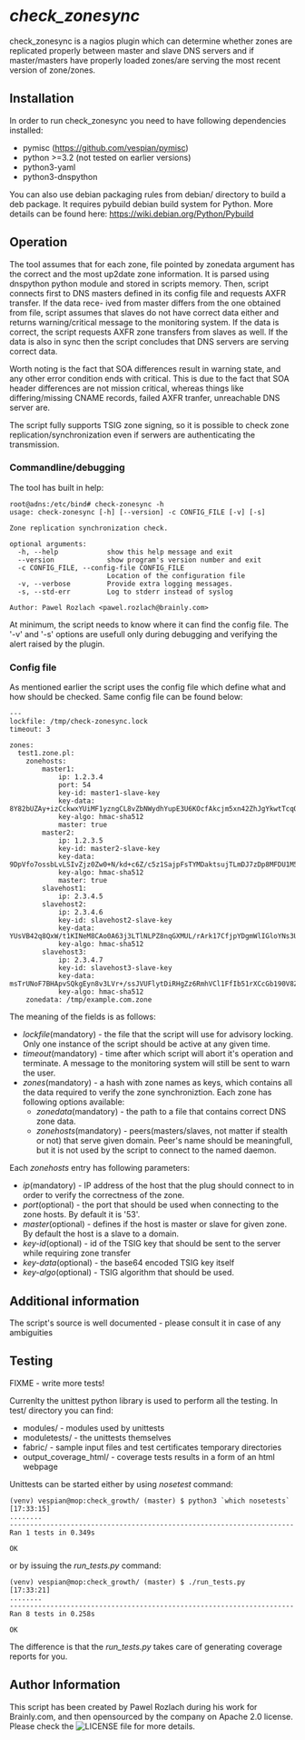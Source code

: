 # _check_zonesync_

check_zonesync is a nagios plugin which can determine whether zones are
replicated properly between master and slave DNS servers and if master/masters
have properly loaded zones/are serving the most recent version of zone/zones.

## Installation

In order to run check_zonesync you need to have following dependencies installed:
- pymisc (https://github.com/vespian/pymisc)
- python >=3.2 (not tested on earlier versions)
- python3-yaml
- python3-dnspython

You can also use debian packaging rules from debian/ directory to build a deb
package. It requires pybuild debian build system for Python. More details can
be found here: https://wiki.debian.org/Python/Pybuild

## Operation

The tool assumes that for each zone, file pointed by zonedata argument has the
correct and the most up2date zone information. It is parsed using dnspython
python module and stored in scripts memory. Then, script connects first to DNS
masters defined in its config file and requests AXFR transfer. If the data rece-
ived from master differs from the one obtained from file, script assumes that
slaves do not have correct data either and returns warning/critical message to
the monitoring system. If the data is correct, the script requests AXFR zone
transfers from slaves as well. If the data is also in sync then the script
concludes that DNS servers are serving correct data.

Worth noting is the fact that SOA differences result in warning state, and any
other error condition ends with critical. This is due to the fact that SOA header
differences are not mission critical, whereas things like differing/missing
CNAME records, failed AXFR tranfer,  unreachable DNS server are.

The script fully supports TSIG zone signing, so it is possible to check zone
replication/synchronization even if serwers are authenticating the transmission.

### Commandline/debugging
The tool has built in help:

```
root@adns:/etc/bind# check-zonesync -h
usage: check-zonesync [-h] [--version] -c CONFIG_FILE [-v] [-s]

Zone replication synchronization check.

optional arguments:
  -h, --help            show this help message and exit
  --version             show program's version number and exit
  -c CONFIG_FILE, --config-file CONFIG_FILE
                        Location of the configuration file
  -v, --verbose         Provide extra logging messages.
  -s, --std-err         Log to stderr instead of syslog

Author: Pawel Rozlach <pawel.rozlach@brainly.com>
```

At minimum, the script needs to know where it can find the config file. The
'-v' and '-s' options are usefull only during debugging and verifying the
alert raised by the plugin.

### Config file
As mentioned earlier the script uses the config file which define what and how
should be checked. Same config file can be found below:

```
---
lockfile: /tmp/check-zonesync.lock
timeout: 3

zones:
  test1.zone.pl:
    zonehosts:
        master1:
            ip: 1.2.3.4
            port: 54
            key-id: master1-slave-key
            key-data: 8Y82bUZAy+izCckwxYUiMF1yzngCL8vZbNWydhYupE3U6KOcfAkcjm5xn42ZhJgYkwtTcqOT8rrsxop7SLe6vQ==
            key-algo: hmac-sha512
            master: true
        master2:
            ip: 1.2.3.5
            key-id: master2-slave-key
            key-data: 9DpVfo7ossbLvLSIvZjz0Zw0+N/kd+c6Z/c5z1SajpFsTYMDaktsujTLmDJ7zDp8MFDU1M5Hax2+p5xS+mfBLw==
            key-algo: hmac-sha512
            master: true
        slavehost1:
            ip: 2.3.4.5
        slavehost2:
            ip: 2.3.4.6
            key-id: slavehost2-slave-key
            key-data: YUsVB42q8QxW/t1KINeM8CAo0A63j3LTlNLPZ8nqGXMUL/rArk17CfjpYDgmWlIGloYNs3UYkUibWztQiK9lEg==
            key-algo: hmac-sha512
        slavehost3:
            ip: 2.3.4.7
            key-id: slavehost3-slave-key
            key-data: msTrUNoF7BHApvSQkgEyn8v3LVr+/ssJVUFlytDiRHgZz6RmhVCl1FfIb51rXCcGb190V8ZAuVvLFbWJ0W/n8w==
            key-algo: hmac-sha512
    zonedata: /tmp/example.com.zone
```

The meaning of the fields is as follows:
- *lockfile*(mandatory) - the file that the script will use for advisory locking. Only one
instance of the script should be active at any given time.
- *timeout*(mandatory) - time after which script will abort it's operation and terminate.
A message to the monitoring system will still be sent to warn the user.
- *zones*(mandatory) - a hash with zone names as keys, which contains all the data required
to verify the zone synchroniztion. Each zone has following options available:
    - *zonedata*(mandatory) - the path to a file that contains correct DNS zone data.
    - *zonehosts*(mandatory) - peers(masters/slaves, not matter if stealth or not) that
    serve given domain. Peer's name should be meaningfull, but it is not used
    by the script to connect to the named daemon.

Each *zonehosts* entry has following parameters:
- *ip*(mandatory) - IP address of the host that the plug should connect to in order to
verify the correctness of the zone.
- *port*(optional) - the port that should be used when connecting to the zone hosts. By
default it is '53'.
- *master*(optional) - defines if the host is master or slave for given zone.
By default the host is a slave to a domain.
- *key-id*(optional) - id of the TSIG key that should be sent to the server while requiring
zone transfer
- *key-data*(optional) - the base64 encoded TSIG key itself
- *key-algo*(optional) - TSIG algorithm that should be used.

## Additional information
The script's source is well documented - please consult it in case of any
ambiguities

## Testing

FIXME - write more tests!

Currenlty the unittest python library is used to perform all the testing. In
test/ directory you can find:
- modules/ - modules used by unittests
- moduletests/ - the unittests themselves
- fabric/ - sample input files and test certificates temporary directories
- output_coverage_html/ - coverage tests results in a form of an html webpage

Unittests can be started either by using *nosetest* command:

```
(venv) vespian@mop:check_growth/ (master) $ python3 `which nosetests`                                                                                          [17:33:15]
........
----------------------------------------------------------------------
Ran 1 tests in 0.349s

OK
```

or by issuing the *run_tests.py* command:

```
(venv) vespian@mop:check_growth/ (master) $ ./run_tests.py                                                                                                     [17:33:21]
........
----------------------------------------------------------------------
Ran 8 tests in 0.258s

OK
```

The difference is that the *run_tests.py* takes care of generating coverage
reports for you.


## Author Information

This script has been created by Pawel Rozlach during his work for Brainly.com,
and then opensourced by the company on Apache 2.0 license. Please check the
![LICENSE](LICENSE) file for more details.
